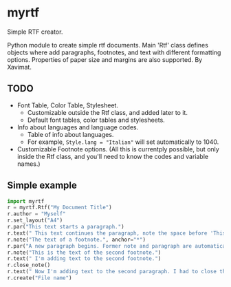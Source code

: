 # myrtf
Simple RTF creator.

Python module to create simple rtf documents.
Main 'Rtf' class defines objects where add paragraphs, footnotes, and text with
different formatting options. Properties of paper size and margins are also
supported.
By Xavimat.

## TODO
* Font Table, Color Table, Stylesheet.
  * Customizable outside the Rtf class, and added later to it.
  * Default font tables, color tables and stylesheets.
* Info about languages and language codes.
  * Table of info about languages.
  * For example, `Style.lang = "Italian"` will set automatically to 1040.
* Customizable Footnote options.
(All this is currentply possible, but only inside the Rtf class, and you'll need to know the codes and variable names.)

## Simple example

```python
import myrtf
r = myrtf.Rtf("My Document Title")
r.author = "Myself"
r.set_layout("A4")
r.par("This text starts a paragraph.")
r.text(" This text continues the paragraph, note the space before 'This'.")
r.note("The text of a footnote.", anchor="*")
r.par("A new paragraph begins. Former note and paragraph are automatically closed.")
r.note("This is the text of the second footnote.")
r.text(" I'm adding text to the second footnote.")
r.close_note()
r.text(" Now I'm adding text to the second paragraph. I had to close the note manually.")
r.create("File name")
```
